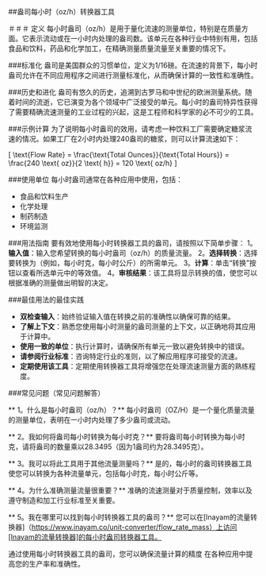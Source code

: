 ##盎司每小时（oz/h）转换器工具

＃＃＃ 定义
每小时盎司（oz/h）是用于量化流速的测量单位，特别是在质量方面。它表示流动或在一小时内处理的盎司数。该单元在各种行业中特别有用，包​​括食品和饮料，药品和化学加工，在精确测量质量流量至关重要的情况下。

###标准化
盎司是美国群众的习惯单位，定义为1/16磅。在流速的背景下，每小时盎司允许在不同应用程序之间进行测量标准化，从而确保计算的一致性和准确性。

###历史和进化
盎司有悠久的历史，追溯到古罗马和中世纪的欧洲测量系统。随着时间的流逝，它已演变为各个领域中广泛接受的单元。每小时的盎司特异性获得了需要精确流速测量的工业过程的兴起，这是工程师和科学家的必不可少的工具。

###示例计算
为了说明每小时盎司的效用，请考虑一种饮料工厂需要确定糖浆流速的情况。如果工厂在2小时内处理240盎司的糖浆，则可以计算流速如下：

\[ \text{Flow Rate} = \frac{\text{Total Ounces}}{\text{Total Hours}} = \frac{240 \text{ oz}}{2 \text{ h}} = 120 \text{ oz/h} \]

###使用单位
每小时盎司通常在各种应用中使用，包括：
- 食品和饮料生产
- 化学处理
- 制药制造
- 环境监测

###用法指南
要有效地使用每小时转换器工具的盎司，请按照以下简单步骤：
1。**输入值**：输入您希望转换的每小时盎司（oz/h）的质量流量。
2。**选择转换**：选择要转换为（例如，每小时克，每小时公斤）的所需单元。
3。**计算**：单击“转换”按钮以查看所选单元中的等效值。
4。**审核结果**：该工具将显示转换的值，使您可以根据准确的测量做出明智的决定。

###最佳用法的最佳实践
-  **双检查输入**：始终验证输入值在转换之前的准确性以确保可靠的结果。
-  **了解上下文**：熟悉您使用每小时测量的盎司测量的上下文，以正确地将其应用于计算中。
-  **使用一致的单位**：执行计算时，请确保所有单元一致以避免转换中的错误。
-  **请参阅行业标准**：咨询特定行业的准则，以了解应用程序可接受的流速。
-  **定期使用该工具**：定期使用转换器工具将增强您在处理流速测量方面的熟练程度。

###常见问题（常见问题解答）

** 1。什么是每小时盎司（oz/h）？**
每小时盎司（OZ/H）是一个量化质量流量的测量单位，表明在一小时内处理了多少盎司或流动。

** 2。我如何将盎司每小时转换为每小时克？**
要将盎司每小时转换为每小时克，请将盎司的数量乘以28.3495（因为1盎司约为28.3495克）。

** 3。我可以将此工具用于其他流量测量吗？**
是的，每小时的盎司转换器工具使您可以转换为各种流量单元，包括每小时克，每小时公斤等。

** 4。为什么准确测量流量很重要？**
准确的流速测量对于质量控制，效率以及遵守制造和加工行业标准至关重要。

** 5。我在哪里可以找到每小时转换器工具的盎司？**
您可以在[Inayam的流量转换器]（https://www.inayam.co/unit-converter/flow_rate_mass）上访问[Inayam的流量转换器]的每小时盎司转换器工具。

通过使用每小时转换器工具的盎司，您可以确保流量计算的精度 在各种应用中提高您的生产率和准确性。